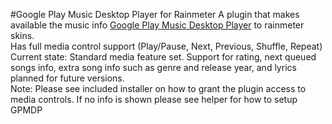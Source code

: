 #Google Play Music Desktop Player for Rainmeter
A plugin that makes available the music info [Google Play Music Desktop Player](https://www.googleplaymusicdesktopplayer.com/) to rainmeter skins.  
Has full media control support (Play/Pause, Next, Previous, Shuffle, Repeat) 
Current state: Standard media feature set. Support for rating, next queued songs info, extra song info such as genre and release year, and lyrics planned for future versions.  
Note: Please see included installer on how to grant the plugin access to media controls. If no info is shown please see helper for how to setup GPMDP
